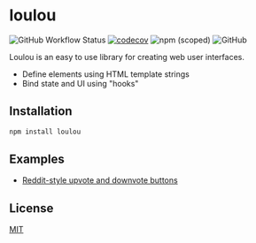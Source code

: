loulou
======

![GitHub Workflow Status](https://img.shields.io/github/workflow/status/lggruspe/loulou/Node.js%20CI)
[![codecov](https://codecov.io/gh/lggruspe/loulou/branch/main/graph/badge.svg?token=TNUY9T3XRE)](https://codecov.io/gh/lggruspe/loulou)
![npm (scoped)](https://img.shields.io/npm/v/loulou)
![GitHub](https://img.shields.io/github/license/lggruspe/loulou)

Loulou is an easy to use library for creating web user interfaces.

- Define elements using HTML template strings
- Bind state and UI using "hooks"

Installation
------------

```bash
npm install loulou
```

Examples
--------

- [Reddit-style upvote and downvote buttons](./examples)

License
-------

[MIT](./LICENSE)
